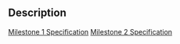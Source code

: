 ## Description

[Milestone 1 Specification](https://drive.google.com/file/d/15gebZQczqJqb-IC1Do3MqBlA8rODraua/view?usp=sharing)
[Milestone 2 Specification](https://drive.google.com/file/d/1MLma63hFNdiTqaOnw6rYiusxORYaew7K/view?usp=sharing)

